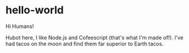 # hello-world


Hi Humans!

Hubot here, I like Node.js and Cofeescript (that's what I'm made of!).
I've had tacos on the moon and find them far superior to Earth tacos.
